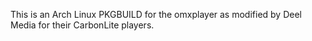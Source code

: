 This is an Arch Linux PKGBUILD for the omxplayer as modified by Deel Media for their CarbonLite players. 
